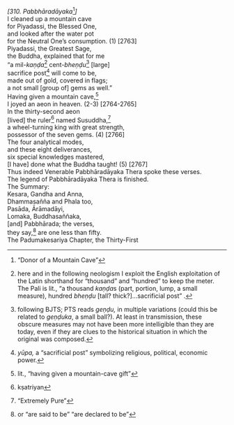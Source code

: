 *\[310. Pabbhāradāyaka*[^1]*\]*  
I cleaned up a mountain cave  
for Piyadassi, the Blessed One,  
and looked after the water pot  
for the Neutral One’s consumption. (1) \[2763\]  
Piyadassi, the Greatest Sage,  
the Buddha, explained that for me  
“a mil-*kaṇḍa*[^2] cent-*bheṇḍu*[^3] \[large\]  
sacrifice post[^4] will come to be,  
made out of gold, covered in flags;  
a not small \[group of\] gems as well.”  
Having given a mountain cave,[^5]  
I joyed an aeon in heaven. (2-3) \[2764-2765\]  
In the thirty-second aeon  
\[lived\] the ruler[^6] named Susuddha,[^7]  
a wheel-turning king with great strength,  
possessor of the seven gems. (4) \[2766\]  
The four analytical modes,  
and these eight deliverances,  
six special knowledges mastered,  
\[I have\] done what the Buddha taught! (5) \[2767\]  
Thus indeed Venerable Pabbhāradāyaka Thera spoke these verses.  
The legend of Pabbhāradāyaka Thera is finished.  
The Summary:  
Kesara, Gandha and Anna,  
Dhammasañña and Phala too,  
Pasāda, Ārāmadāyi,  
Lomaka, Buddhasaññaka,  
\[and\] Pabbhārada; the verses,  
they say,[^8] are one less than fifty.  
The Padumakesariya Chapter, the Thirty-First  
[^1]: “Donor of a Mountain Cave”  
[^2]: here and in the following neologism I exploit the English
    exploitation of the Latin shorthand for “thousand” and “hundred” to
    keep the meter. The Pali is lit., “a thousand *kaṇḍa*s (part,
    portion, lump, a small measure), hundred *bheṇḍu* \[tall?
    thick?\]...sacrificial post” .  
[^3]: following BJTS; PTS reads *geṇḍu,* in multiple variations (could
    this be related to *geṇḍuka*, a small ball?). At least in
    transmission, these obscure measures may not have been more
    intelligible than they are today, even if they are clues to the
    historical situation in which the original was composed.  
[^4]: *yūpa,* a “sacrificial post” symbolizing religious, political,
    economic power.  
[^5]: lit., “having given a mountain-cave gift”  
[^6]: kṣatriyan  
[^7]: “Extremely Pure”  
[^8]: or “are said to be” “are declared to be”
